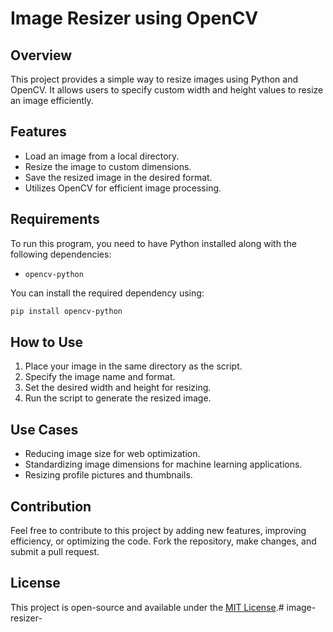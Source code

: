# Image Resizer using OpenCV

## Overview
This project provides a simple way to resize images using Python and OpenCV. It allows users to specify custom width and height values to resize an image efficiently.

## Features
- Load an image from a local directory.
- Resize the image to custom dimensions.
- Save the resized image in the desired format.
- Utilizes OpenCV for efficient image processing.

## Requirements
To run this program, you need to have Python installed along with the following dependencies:
- `opencv-python`

You can install the required dependency using:
```bash
pip install opencv-python
```

## How to Use
1. Place your image in the same directory as the script.
2. Specify the image name and format.
3. Set the desired width and height for resizing.
4. Run the script to generate the resized image.

## Use Cases
- Reducing image size for web optimization.
- Standardizing image dimensions for machine learning applications.
- Resizing profile pictures and thumbnails.

## Contribution
Feel free to contribute to this project by adding new features, improving efficiency, or optimizing the code. Fork the repository, make changes, and submit a pull request.

## License
This project is open-source and available under the [MIT License](LICENSE).# image-resizer-
